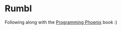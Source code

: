 # Rumbl

Following along with the [Programming Phoenix](https://pragprog.com/book/phoenix/programming-phoenix) book :)

